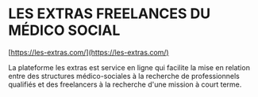 
# LES EXTRAS FREELANCES DU MÉDICO SOCIAL


[https://les-extras.com/](https://les-extras.com/)

La plateforme les extras est service en ligne qui facilite la mise en relation entre des structures médico-sociales à la recherche de professionnels qualifiés et
des freelancers à la recherche d'une mission à court terme.
